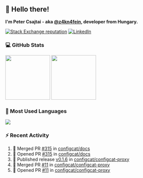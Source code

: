 ## 👋 Hello there!

**I'm Peter Csajtai - aka [@z4kn4fein](https://github.com/z4kn4fein), developer from Hungary.**

[![Stack Exchange reputation](https://img.shields.io/stackexchange/stackoverflow/r/8700582?color=orange&label=reputation&logo=stackoverflow&style=for-the-badge)](https://stackoverflow.com/users/8700582)
[![LinkedIn](https://img.shields.io/badge/linkedin-%230077B5.svg?style=for-the-badge&logo=linkedin&logoColor=white)](https://www.linkedin.com/in/csajtai-p%C3%A9ter-45395341/)

### 💻 GitHub Stats

<div>
  <img height="140px" src="https://github-readme-stats-pcsajtai.vercel.app/api?username=z4kn4fein&show_icons=true&hide_border=true&count_private=true&custom_title=Stats&theme=dracula&line_height=24&hide_title=true">
  <img height="140px" src="https://streak-stats.demolab.com?user=z4kn4fein&theme=dracula&hide_border=true">
  
</div>

### :toolbox: Most Used Languages

<img src="https://github-readme-stats-pcsajtai.vercel.app/api/top-langs/?username=z4kn4fein&theme=dracula&hide_border=true&layout=compact&langs_count=8&hide_title=true">

### :zap: Recent Activity

<!--START_SECTION:activity-->
1. 🎉 Merged PR [#315](https://github.com/configcat/docs/pull/315) in [configcat/docs](https://github.com/configcat/docs)
2. 💪 Opened PR [#315](https://github.com/configcat/docs/pull/315) in [configcat/docs](https://github.com/configcat/docs)
3. 🚀 Published release [v0.1.6](https://github.com/configcat/configcat-proxy/releases/tag/v0.1.6) in [configcat/configcat-proxy](https://github.com/configcat/configcat-proxy)
4. 🎉 Merged PR [#11](https://github.com/configcat/configcat-proxy/pull/11) in [configcat/configcat-proxy](https://github.com/configcat/configcat-proxy)
5. 💪 Opened PR [#11](https://github.com/configcat/configcat-proxy/pull/11) in [configcat/configcat-proxy](https://github.com/configcat/configcat-proxy)
<!--END_SECTION:activity-->
